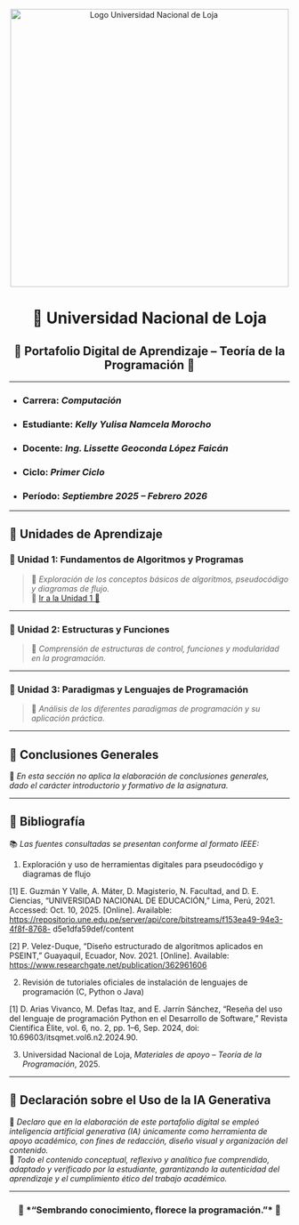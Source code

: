 <p align="center">
  <img src="https://joinforwater.ngo/wp-content/uploads/2022/05/logo-unl-HC-01-e1651758359420.png" 
       alt="Logo Universidad Nacional de Loja" 
       width="500">
</p>
 

<h1 align="center"> 🍃 Universidad Nacional de Loja </h1>

<h2 align="center">🌼 Portafolio Digital de Aprendizaje – Teoría de la Programación 🌼</h2>

---

- ###  **Carrera:**   *Computación*
- ###  **Estudiante:**  *Kelly Yulisa Namcela Morocho*  
- ###  **Docente:**   *Ing. Lissette Geoconda López Faicán*
- ###  **Ciclo:**   *Primer Ciclo*  
- ###  **Período:**   *Septiembre 2025 – Febrero 2026*

---

## 🌿 Unidades de Aprendizaje

### 🍃 **Unidad 1:** Fundamentos de Algoritmos y Programas  
> 🌷 *Exploración de los conceptos básicos de algoritmos, pseudocódigo y diagramas de flujo.*  
🔗 [Ir a la Unidad 1 🌼](Unidad1.md)

---

### 🌸 **Unidad 2:** Estructuras y Funciones  
> 🌺 *Comprensión de estructuras de control, funciones y modularidad en la programación.*  

---

### 🌼 **Unidad 3:** Paradigmas y Lenguajes de Programación  
> 🌻 *Análisis de los diferentes paradigmas de programación y su aplicación práctica.*  

---


## 🌺 Conclusiones Generales  

🌷 *En esta sección no aplica la elaboración de conclusiones generales, dado el carácter introductorio y formativo de la asignatura.*  

---

## 🌼 Bibliografía  

📚 *Las fuentes consultadas se presentan conforme al formato IEEE:*  
1. Exploración y uso de herramientas digitales para pseudocódigo y diagramas
de flujo

[1] E. Guzmán Y Valle, A. Máter, D. Magisterio, N. Facultad, and D. E. Ciencias, “UNIVERSIDAD
NACIONAL DE EDUCACIÓN,” Lima, Perú, 2021. Accessed: Oct. 10, 2025. [Online]. Available:
https://repositorio.une.edu.pe/server/api/core/bitstreams/f153ea49-94e3-4f8f-8768-
d5e1dfa59def/content

[2] P. Velez-Duque, “Diseño estructurado de algoritmos aplicados en PSEINT,” Guayaquil,
Ecuador, Nov. 2021. [Online]. Available:
https://www.researchgate.net/publication/362961606

2. Revisión de tutoriales oficiales de instalación de lenguajes de programación
(C, Python o Java) 

[1] D. Arias Vivanco, M. Defas Itaz, and E. Jarrín Sánchez, “Reseña del uso del lenguaje de
programación Python en el Desarrollo de Software,” Revista Científica Élite, vol. 6, no. 2, pp.
1–6, Sep. 2024, doi: 10.69603/itsqmet.vol6.n2.2024.90.


3. Universidad Nacional de Loja, *Materiales de apoyo – Teoría de la Programación*, 2025.  

---

## 🌸 Declaración sobre el Uso de la IA Generativa  

🤖 *Declaro que en la elaboración de este portafolio digital se empleó inteligencia artificial generativa (IA) únicamente como herramienta de apoyo académico, con fines de redacción, diseño visual y organización del contenido.*  
🌿 *Todo el contenido conceptual, reflexivo y analítico fue comprendido, adaptado y verificado por la estudiante, garantizando la autenticidad del aprendizaje y el cumplimiento ético del trabajo académico.*

---


<h3 align="center">🌾 *“Sembrando conocimiento, florece la programación.”* 🌾</h3>
















